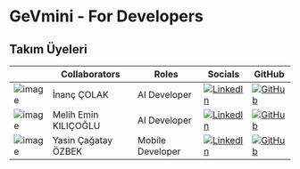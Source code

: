 # GeVmini -  For Developers

## Takım Üyeleri

|       | Collaborators              | Roles         |    Socials    |    GitHub    |
|-------|------------------------|----------------|---------------|---------------|
| ![image](./assets/profile-image/inanc-colak) | İnanç ÇOLAK       | AI Developer     | [![LinkedIn](./assets/profile-image/linkedin)](https://www.linkedin.com/in/colak-inanc12/) | [![GitHub](./assets/profile-image/github)](https://github.com/colak-inanc) |
| ![image](./assets/profile-image/melih.png) | Melih Emin KILIÇOĞLU| AI Developer      | [![LinkedIn](./assets/profile-image/linkedin)](https://www.linkedin.com/in/melihemin/) | [![GitHub](./assets/profile-image/github)](https://github.com/Melihemin) |
| ![image](./assets/profile-image/cagatay-ozbek.png) | Yasin Çağatay ÖZBEK    | Mobile Developer         | [![LinkedIn](./assets/profile-image/linkedin)](https://www.linkedin.com/in/yasin-çağatay-özbek/) | [![GitHub](./assets/profile-image/github)](https://github.com/Cagatay5858) |
